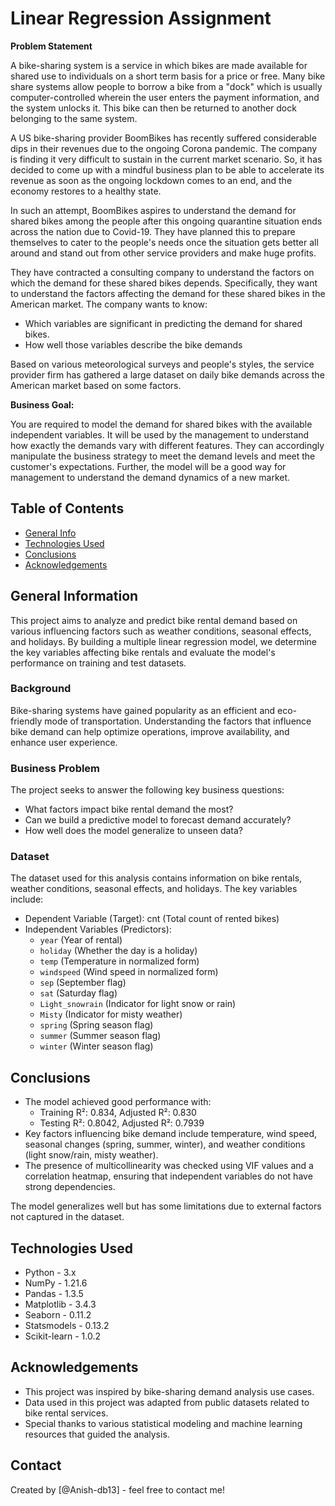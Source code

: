 # Linear Regression Assignment

**Problem Statement**

A bike-sharing system is a service in which bikes are made available for shared use to individuals on a short term basis for a price or free. Many bike share systems allow people to borrow a bike from a "dock" which is usually computer-controlled wherein the user enters the payment information, and the system unlocks it. This bike can then be returned to another dock belonging to the same system.

A US bike-sharing provider BoomBikes has recently suffered considerable dips in their revenues due to the ongoing Corona pandemic. The company is finding it very difficult to sustain in the current market scenario. So, it has decided to come up with a mindful business plan to be able to accelerate its revenue as soon as the ongoing lockdown comes to an end, and the economy restores to a healthy state. 

In such an attempt, BoomBikes aspires to understand the demand for shared bikes among the people after this ongoing quarantine situation ends across the nation due to Covid-19. They have planned this to prepare themselves to cater to the people's needs once the situation gets better all around and stand out from other service providers and make huge profits.

They have contracted a consulting company to understand the factors on which the demand for these shared bikes depends. Specifically, they want to understand the factors affecting the demand for these shared bikes in the American market. The company wants to know:
- Which variables are significant in predicting the demand for shared bikes.
- How well those variables describe the bike demands

Based on various meteorological surveys and people's styles, the service provider firm has gathered a large dataset on daily bike demands across the American market based on some factors. 

**Business Goal:**

You are required to model the demand for shared bikes with the available independent variables. It will be used by the management to understand how exactly the demands vary with different features. They can accordingly manipulate the business strategy to meet the demand levels and meet the customer's expectations. Further, the model will be a good way for management to understand the demand dynamics of a new market. 

## Table of Contents
* [General Info](#general-information)
* [Technologies Used](#technologies-used)
* [Conclusions](#conclusions)
* [Acknowledgements](#acknowledgements)

## General Information

This project aims to analyze and predict bike rental demand based on various influencing factors such as weather conditions, seasonal effects, and holidays. By building a multiple linear regression model, we determine the key variables affecting bike rentals and evaluate the model's performance on training and test datasets.

### Background

Bike-sharing systems have gained popularity as an efficient and eco-friendly mode of transportation. Understanding the factors that influence bike demand can help optimize operations, improve availability, and enhance user experience.

### Business Problem

The project seeks to answer the following key business questions:
- What factors impact bike rental demand the most?
- Can we build a predictive model to forecast demand accurately?
- How well does the model generalize to unseen data?

### Dataset

The dataset used for this analysis contains information on bike rentals, weather conditions, seasonal effects, and holidays. The key variables include:

- Dependent Variable (Target): cnt (Total count of rented bikes)
- Independent Variables (Predictors):
  - `year` (Year of rental)
  - `holiday` (Whether the day is a holiday)
  - `temp` (Temperature in normalized form)
  - `windspeed` (Wind speed in normalized form)
  - `sep` (September flag)
  - `sat` (Saturday flag)
  - `Light_snowrain` (Indicator for light snow or rain)
  - `Misty` (Indicator for misty weather)
  - `spring` (Spring season flag)
  - `summer` (Summer season flag)
  - `winter` (Winter season flag)

## Conclusions

- The model achieved good performance with:
  - Training R²: 0.834, Adjusted R²: 0.830
  - Testing R²: 0.8042, Adjusted R²: 0.7939
- Key factors influencing bike demand include temperature, wind speed, seasonal changes (spring, summer, winter), and weather conditions (light snow/rain, misty weather).
- The presence of multicollinearity was checked using VIF values and a correlation heatmap, ensuring that independent variables do not have strong dependencies.

The model generalizes well but has some limitations due to external factors not captured in the dataset.
## Technologies Used

- Python - 3.x
- NumPy - 1.21.6
- Pandas - 1.3.5
- Matplotlib - 3.4.3
- Seaborn - 0.11.2
- Statsmodels - 0.13.2
- Scikit-learn - 1.0.2

## Acknowledgements

- This project was inspired by bike-sharing demand analysis use cases.
- Data used in this project was adapted from public datasets related to bike rental services.
- Special thanks to various statistical modeling and machine learning resources that guided the analysis.

## Contact
Created by [@Anish-db13] - feel free to contact me!
